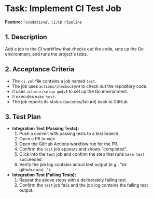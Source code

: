 # Task: Implement CI Test Job

**Feature:** `Foundational CI/CD Pipeline`

## 1. Description

Add a job to the CI workflow that checks out the code, sets up the Go environment, and runs the project's tests.

## 2. Acceptance Criteria

- The `ci.yml` file contains a job named `test`.
- The job uses `actions/checkout@v4` to check out the repository code.
- It uses `actions/setup-go@v5` to set up the Go environment.
- It executes `make test`.
- The job reports its status (success/failure) back to GitHub.

## 3. Test Plan

- **Integration Test (Passing Tests):**
  1. Push a commit with passing tests to a test branch.
  2. Open a PR to `main`.
  3. Open the GitHub Actions workflow run for the PR.
  4. Confirm the `test` job appears and shows "completed".
  5. Click into the `test` job and confirm the step that runs `make test` succeeded.
  6. Verify the job log contains actual test output (e.g., "ok github.com/...").
- **Integration Test (Failing Tests):**
  1. Repeat the above steps with a deliberately failing test.
  2. Confirm the `test` job fails and the job log contains the failing test output.
